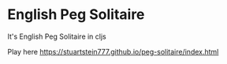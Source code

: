 # English Peg Solitaire

It's English Peg Solitaire in cljs

Play here https://stuartstein777.github.io/peg-solitaire/index.html


